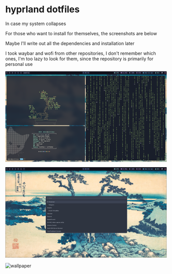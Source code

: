 # hyprland dotfiles

In case my system collapses

For those who want to install for themselves, the screenshots are below

Maybe I'll write out all the dependencies and installation later

I took waybar and wofi from other repositories, I don't remember which ones, I'm too lazy to look for them, since the repository is primarily for personal use

![kitty](Screenshots/2025-04-16-025229_hyprshot.png)

![wofi](Screenshots/2025-04-16-025537_hyprshot.png)

![wallpaper](hypr/china.jpeg)
